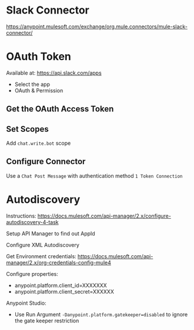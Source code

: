 Slack Connector
=================

https://anypoint.mulesoft.com/exchange/org.mule.connectors/mule-slack-connector/


# OAuth Token #

Available at: https://api.slack.com/apps

- Select the app
- OAuth & Permission

## Get the OAuth Access Token ##

## Set Scopes ##

Add `chat.write.bot` scope

## Configure Connector ##

Use a `Chat Post Message` with authentication method `1 Token Connection`

# Autodiscovery #

Instructions:
https://docs.mulesoft.com/api-manager/2.x/configure-autodiscovery-4-task

Setup API Manager to find out AppId

Configure XML Autodiscovery

Get Environment credentials:
https://docs.mulesoft.com/api-manager/2.x/org-credentials-config-mule4

Configure properties:
- anypoint.platform.client_id=XXXXXXX
- anypoint.platform.client_secret=XXXXXX

Anypoint Studio:
- Use Run Argument `-Danypoint.platform.gatekeeper=disabled` to ignore the gate keeper restriction
